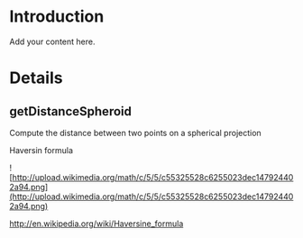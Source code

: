 # Introduction #

Add your content here.


# Details #


## getDistanceSpheroid ##


Compute the distance between two points on a spherical projection

Haversin formula

![http://upload.wikimedia.org/math/c/5/5/c55325528c6255023dec147924402a94.png](http://upload.wikimedia.org/math/c/5/5/c55325528c6255023dec147924402a94.png)

http://en.wikipedia.org/wiki/Haversine_formula